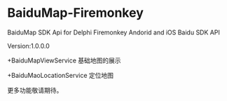 # BaiduMap-Firemonkey
BaiduMap SDK Api for Delphi Firemonkey 
Andorid and iOS Baidu SDK API

Version:1.0.0.0

+BaiduMapViewService   基础地图的展示

+BaiduMaoLocationService  定位地图

更多功能敬请期待。
